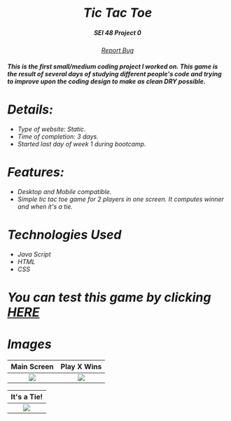 <div align="center">
<h1><i>Tic Tac Toe</h1>
<h5>SEI 48 Project 0<h5>
</div>

<div align="center">
<a href="https://github.com/JP4441/GA_Project_0_TicTacToe/issues">Report Bug</a>
</div>

<h4>This is the first small/medium coding project I worked on. This game is the result of several days of studying different people's code and trying to improve upon the coding design to make as clean DRY possible.<h4>

# Details:

- Type of website: Static.
- Time of completion: 3 days.
- Started last day of week 1 during bootcamp.

# Features:

- Desktop and Mobile compatible.
- Simple tic tac toe game for 2 players in one screen. It computes winner and when it's a tie.

# Technologies Used

- Java Script
- HTML
- CSS

# You can test this game by clicking [**HERE**](https://tictactoe.joseserrano6.repl.co/)

# Images

|        Main Screen        |        Play X Wins        |
| :-----------------------: | :-----------------------: |
| ![](screenshots/main.png) | ![](screenshots/play.png) |

|           It's a Tie!            |
| :------------------------------: |
| ![](screenshots/playCorrect.png) |
